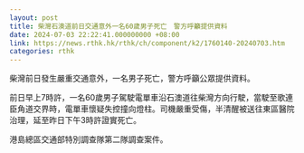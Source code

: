 ```yaml
---
layout: post
title: 柴灣石澳道前日交通意外一名60歲男子死亡　警方呼籲提供資料
date: 2024-07-03 22:22:41.000000000 +08:00
link: https://news.rthk.hk/rthk/ch/component/k2/1760140-20240703.htm
categories: rthk
---
```


柴灣前日發生嚴重交通意外，一名男子死亡，警方呼籲公眾提供資料。

前日早上7時許，一名60歲男子駕駛電單車沿石澳道往柴灣方向行駛，當駛至歌連臣角道交界時，電單車懷疑失控撞向燈柱。司機嚴重受傷，半清醒被送往東區醫院治理，延至昨日下午3時許證實死亡。

港島總區交通部特別調查隊第二隊調查案件。
